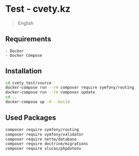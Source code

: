 # Test - cvety.kz

> English
## Requirements
```
- Docker
- Docker Compose
```

## Installation
```bash
cd cvety_test/source
docker-compose run --rm composer require symfony/routing
docker-compose run --rm composer update
cd ..
docker-compose up -d --build
```

## Used Packages
```bash
composer require symfony/routing
composer require symfony/validator
composer require nette/database
composer require doctrine/migrations
composer require vlucas/phpdotenv
```